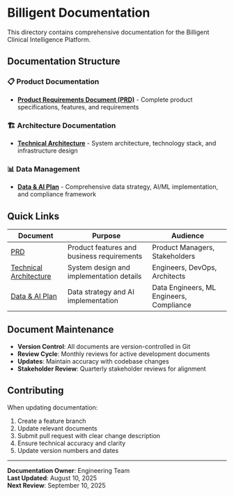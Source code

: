 # Billigent Documentation

This directory contains comprehensive documentation for the Billigent Clinical Intelligence Platform.

## Documentation Structure

### 📋 Product Documentation

- **[Product Requirements Document (PRD)](./product/prd.md)** - Complete product specifications, features, and requirements

### 🏗️ Architecture Documentation

- **[Technical Architecture](./architecture/technical-architecture.md)** - System architecture, technology stack, and infrastructure design

### 📊 Data Management

- **[Data & AI Plan](./data-management/data-ai-plan.md)** - Comprehensive data strategy, AI/ML implementation, and compliance framework

## Quick Links

| Document                                                           | Purpose                                    | Audience                                 |
| ------------------------------------------------------------------ | ------------------------------------------ | ---------------------------------------- |
| [PRD](./product/prd.md)                                            | Product features and business requirements | Product Managers, Stakeholders           |
| [Technical Architecture](./architecture/technical-architecture.md) | System design and implementation details   | Engineers, DevOps, Architects            |
| [Data & AI Plan](./data-management/data-ai-plan.md)                | Data strategy and AI implementation        | Data Engineers, ML Engineers, Compliance |

## Document Maintenance

- **Version Control**: All documents are version-controlled in Git
- **Review Cycle**: Monthly reviews for active development documents
- **Updates**: Maintain accuracy with codebase changes
- **Stakeholder Review**: Quarterly stakeholder reviews for alignment

## Contributing

When updating documentation:

1. Create a feature branch
2. Update relevant documents
3. Submit pull request with clear change description
4. Ensure technical accuracy and clarity
5. Update version numbers and dates

---

**Documentation Owner**: Engineering Team  
**Last Updated**: August 10, 2025  
**Next Review**: September 10, 2025
